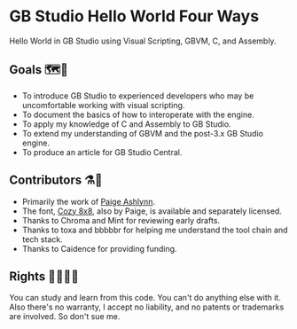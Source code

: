 # GB Studio Hello World Four Ways

Hello World in GB Studio using Visual Scripting, GBVM, C, and Assembly.


## Goals 🗺🧭

- To introduce GB Studio to experienced developers who may be uncomfortable working with visual scripting.
- To document the basics of how to interoperate with the engine.
- To apply my knowledge of C and Assembly to GB Studio.
- To extend my understanding of GBVM and the post-3.x GB Studio engine.
- To produce an article for GB Studio Central.


## Contributors ⚗️🍧

- Primarily the work of [Paige Ashlynn](https://github.com/mxashlynn/).
- The font, [Cozy 8x8](https://mxashlynn.itch.io/gb-studio-cozy-font), also by Paige, is available and separately licensed.
- Thanks to Chroma and Mint for reviewing early drafts.
- Thanks to toxa and bbbbbr for helping me understand the tool chain and tech stack.
- Thanks to Caidence for providing funding.


## Rights 🏳️‍🌈🏳️‍⚧️

You can study and learn from this code.
You can't do anything else with it.
Also there's no warranty, I accept no liability, and no patents or trademarks are involved.
So don't sue me.
